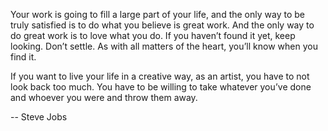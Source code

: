 Your work is going to fill a large part of your life, and the only way to be truly satisfied is to do what you believe is great work. And the only way to do great work is to love what you do. If you haven’t found it yet, keep looking. Don’t settle. As with all matters of the heart, you’ll know when you find it.

If you want to live your life in a creative way, as an artist, you have to not look back too much. You have to be willing to take whatever you’ve done and whoever you were and throw them away.

-- Steve Jobs
